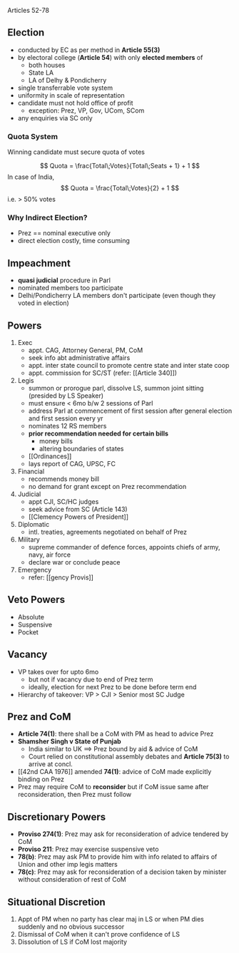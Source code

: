Articles 52-78
## Election
- conducted by EC as per method in **Article 55(3)**
- by electoral college (**Article 54**) with only **elected members** of
	- both houses
	- State LA
	- LA of Delhy & Pondicherry
- single transferrable vote system
- uniformity in scale of representation
- candidate must not hold office of profit
	- exception: Prez, VP, Gov, UCom, SCom
- any enquiries via SC only

### Quota System
Winning candidate must secure quota of votes

$$
Quota = \frac{Total\;Votes}{Total\;Seats + 1} + 1
$$
In case of India,
$$
Quota = \frac{Total\;Votes}{2} + 1
$$
i.e. $\gt$ 50% votes
### Why Indirect Election?
- Prez == nominal executive only
- direct election costly, time consuming
## Impeachment
- **quasi judicial** procedure in Parl
- nominated members too participate
- Delhi/Pondicherry LA members don't participate (even though they voted in election)
## Powers
1. Exec
	- appt. CAG, Attorney General, PM, CoM
	- seek info abt administrative affairs
	- appt. inter state council to promote centre state and inter state coop
	- appt. commission for SC/ST (refer: [[Article 340]])
2. Legis
	- summon or prorogue parl, dissolve LS, summon joint sitting (presided by LS Speaker)
	- must ensure $\lt$ 6mo b/w 2 sessions of Parl
	- address Parl at commencement of first session after general election and first session every yr
	- nominates 12 RS members
	- **prior recommendation needed for certain bills**
		- money bills
		- altering boundaries of states
	- [[Ordinances]]
	- lays report of CAG, UPSC, FC
3. Financial
	- recommends money bill
	- no demand for grant except on Prez recommendation
4. Judicial
	- appt CJI, SC/HC judges
	- seek advice from SC (Article 143)
	- [[Clemency Powers of President]]
5. Diplomatic
	- intl. treaties, agreements negotiated on behalf of Prez
6. Military
	- supreme commander of defence forces, appoints chiefs of army, navy, air force
	- declare war or conclude peace
7. Emergency
	- refer: [[gency Provis]]

## Veto Powers
- Absolute
- Suspensive
- Pocket
## Vacancy
- VP takes over for upto 6mo
	- but not if vacancy due to end of Prez term
	- ideally, election for next Prez to be done before term end
- Hierarchy of takeover: VP > CJI > Senior most SC Judge

## Prez and CoM
- **Article 74(1)**: there shall be a CoM with PM as head to advice Prez
- **Shamsher Singh v State of Punjab**
	- India similar to UK $\implies$ Prez bound by aid & advice of CoM
	- Court relied on constitutional assembly debates and **Article 75(3)** to arrive at concl.
- [[42nd CAA 1976]] amended **74(1)**: advice of CoM made explicitly binding on Prez
- Prez may require CoM to **reconsider** but if CoM issue same after reconsideration, then Prez must follow
## Discretionary Powers
- **Proviso 274(1)**: Prez may ask for reconsideration of advice tendered by CoM
- **Proviso 211**: Prez may exercise suspensive veto
- **78(b)**: Prez may ask PM to provide him with info related to affairs of Union and other imp legis matters
- **78(c)**: Prez may ask for reconsideration of a decision taken by minister without consideration of rest of CoM

## Situational Discretion
1. Appt of PM when no party has clear maj in LS or when PM dies suddenly and no obvious successor
2. Dismissal of CoM when it can't prove confidence of LS
3. Dissolution of LS if CoM lost majority